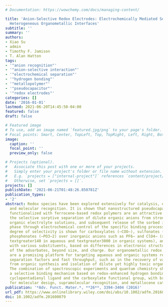 ```yaml
---
# Documentation: https://wowchemy.com/docs/managing-content/

title: 'Anion-Selective Redox Electrodes: Electrochemically Mediated Separation with
  Heterogeneous Organometallic Interfaces'
subtitle: ''
summary: ''
authors:
- Xiao Su
- admin
- Timothy F. Jamison
- T. Alan Hatton
tags:
- '"anion recognition"'
- '"anion-selective interaction"'
- '"electrochemical separation"'
- '"hydrogen bonding"'
- '"metallopolymer"'
- '"pseudocapacitor"'
- '"redox electrodes"'
categories: []
date: '2016-01-01'
lastmod: 2021-06-20T14:45:50-04:00
featured: false
draft: false

# Featured image
# To use, add an image named `featured.jpg/png` to your page's folder.
# Focal points: Smart, Center, TopLeft, Top, TopRight, Left, Right, BottomLeft, Bottom, BottomRight.
image:
  caption: ''
  focal_point: ''
  preview_only: false

# Projects (optional).
#   Associate this post with one or more of your projects.
#   Simply enter your project's folder or file name without extension.
#   E.g. `projects = ["internal-project"]` references `content/project/deep-learning/index.md`.
#   Otherwise, set `projects = []`.
projects: []
publishDate: '2021-06-21T01:48:26.850781Z'
publication_types:
- '2'
abstract: Redox species have been explored extensively for catalysis, energy storage,
  and molecular recognition. It is shown that nanostructured pseudocapacitive electrodes
  functionalized with ferrocene-based redox polymers are an attractive platform for
  the selective sorptive separation of dilute organic anions from strong aqueous and
  organic electrolyte solutions, and subsequent release of the sorbed ions to a stripping
  phase through electrochemical control of the specific binding processes. A remarkable
  degree of selectivity is shown for carboxylates (–COO–), sulfonates (–SO3−), and
  phosphonates (–PO3−2) over inorganic anions such as PF6− and ClO4− (separation factor
  textgreater140 in aqueous and textgreater3000 in organic systems), and between carboxylates
  with various substituents, based on differences in electronic structure and density
  of the adsorbates, beyond size, and charge. Our organometallic redox electrodes
  are a promising platform for targeting aqueous and organic systems requiring high
  separation factors and fast throughput, such as in the recovery of value-added products
  from organic synthesis and isolation of dilute yet highly toxic organic contaminants.
  The combination of spectroscopic experiments and quantum chemistry sheds light on
  a selective binding mechanism based on redox-enhanced hydrogen bonding between the
  cyclopentadienyl ligand and the carboxylate functional group, with broader implications
  for molecular design, supramolecular recognition, and metallocene catalysis.
publication: '*Adv. Funct. Mater.*, **26**, 3394-3404 (2016)'
url_pdf: https://www.onlinelibrary.wiley.com/doi/abs/10.1002/adfm.201600079
doi: 10.1002/adfm.201600079
---
```


